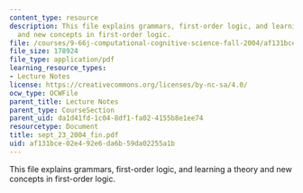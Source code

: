 ```yaml
---
content_type: resource
description: This file explains grammars, first-order logic, and learning a theory
  and new concepts in first-order logic.
file: /courses/9-66j-computational-cognitive-science-fall-2004/af131bce02e492e6da6b59da02255a1b_sept_23_2004_fin.pdf
file_size: 178924
file_type: application/pdf
learning_resource_types:
- Lecture Notes
license: https://creativecommons.org/licenses/by-nc-sa/4.0/
ocw_type: OCWFile
parent_title: Lecture Notes
parent_type: CourseSection
parent_uid: da1d41fd-1c04-8df1-fa02-4155b8e1ee74
resourcetype: Document
title: sept_23_2004_fin.pdf
uid: af131bce-02e4-92e6-da6b-59da02255a1b
---
```

This file explains grammars, first-order logic, and learning a theory and new concepts in first-order logic.
